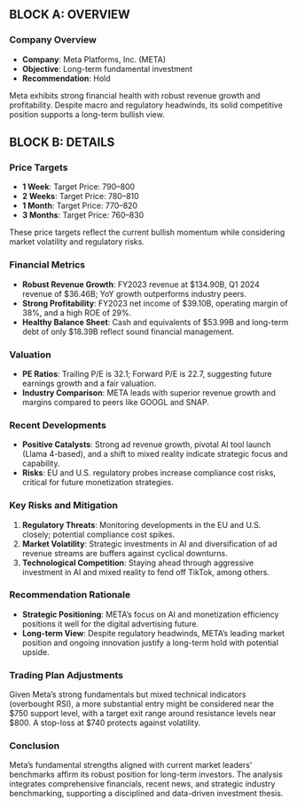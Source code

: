 ## BLOCK A: OVERVIEW

### Company Overview

- **Company**: Meta Platforms, Inc. (META)
- **Objective**: Long-term fundamental investment
- **Recommendation**: Hold

Meta exhibits strong financial health with robust revenue growth and profitability. Despite macro and regulatory headwinds, its solid competitive position supports a long-term bullish view.

## BLOCK B: DETAILS

### Price Targets

- **1 Week**: Target Price: $790–$800
- **2 Weeks**: Target Price: $780–$810
- **1 Month**: Target Price: $770–$820
- **3 Months**: Target Price: $760–$830

These price targets reflect the current bullish momentum while considering market volatility and regulatory risks.

### Financial Metrics

- **Robust Revenue Growth**: FY2023 revenue at $134.90B, Q1 2024 revenue of $36.46B; YoY growth outperforms industry peers.
- **Strong Profitability**: FY2023 net income of $39.10B, operating margin of 38%, and a high ROE of 29%.
- **Healthy Balance Sheet**: Cash and equivalents of $53.99B and long-term debt of only $18.39B reflect sound financial management.

### Valuation

- **PE Ratios**: Trailing P/E is 32.1; Forward P/E is 22.7, suggesting future earnings growth and a fair valuation.
- **Industry Comparison**: META leads with superior revenue growth and margins compared to peers like GOOGL and SNAP.

### Recent Developments

- **Positive Catalysts**: Strong ad revenue growth, pivotal AI tool launch (Llama 4-based), and a shift to mixed reality indicate strategic focus and capability.
- **Risks**: EU and U.S. regulatory probes increase compliance cost risks, critical for future monetization strategies.

### Key Risks and Mitigation

1. **Regulatory Threats**: Monitoring developments in the EU and U.S. closely; potential compliance cost spikes.
2. **Market Volatility**: Strategic investments in AI and diversification of ad revenue streams are buffers against cyclical downturns.
3. **Technological Competition**: Staying ahead through aggressive investment in AI and mixed reality to fend off TikTok, among others.

### Recommendation Rationale

- **Strategic Positioning**: META’s focus on AI and monetization efficiency positions it well for the digital advertising future.
- **Long-term View**: Despite regulatory headwinds, META’s leading market position and ongoing innovation justify a long-term hold with potential upside.

### Trading Plan Adjustments

Given Meta’s strong fundamentals but mixed technical indicators (overbought RSI), a more substantial entry might be considered near the $750 support level, with a target exit range around resistance levels near $800. A stop-loss at $740 protects against volatility.

### Conclusion

Meta’s fundamental strengths aligned with current market leaders' benchmarks affirm its robust position for long-term investors. The analysis integrates comprehensive financials, recent news, and strategic industry benchmarking, supporting a disciplined and data-driven investment thesis.